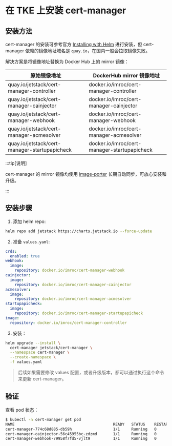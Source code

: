 # 在 TKE 上安装 cert-manager

## 安装方法

cert-manager 的安装可参考官方 [Installing with Helm](https://cert-manager.io/docs/installation/helm/) 进行安装，但 cert-manager 依赖的镜像地址域名是 `quay.io`，在国内一般会拉取镜像失败。

解决方案是将镜像地址替换为 Docker Hub 上的 mirror 镜像：

| 原始镜像地址                                  | DockerHub mirror 镜像地址                    |
| --------------------------------------------- | -------------------------------------------- |
| quay.io/jetstack/cert-manager-controller      | docker.io/imroc/cert-manager-controller      |
| quay.io/jetstack/cert-manager-cainjector      | docker.io/imroc/cert-manager-cainjector      |
| quay.io/jetstack/cert-manager-webhook         | docker.io/imroc/cert-manager-webhook         |
| quay.io/jetstack/cert-manager-acmesolver      | docker.io/imroc/cert-manager-acmesolver      |
| quay.io/jetstack/cert-manager-startupapicheck | docker.io/imroc/cert-manager-startupapicheck |

:::tip[说明]

cert-manager 的 mirror 镜像均使用 [image-porter](https://github.com/imroc/image-porter) 长期自动同步，可放心安装和升级。

:::

## 安装步骤

1. 添加 helm repo:

```bash
helm repo add jetstack https://charts.jetstack.io --force-update
```

2. 准备 `values.yaml`:

```yaml showLineNumbers title="values.yaml"
crds:
  enabled: true
webhook:
  image:
    repository: docker.io/imroc/cert-manager-webhook
cainjector:
  image:
    repository: docker.io/imroc/cert-manager-cainjector
acmesolver:
  image:
    repository: docker.io/imroc/cert-manager-acmesolver
startupapicheck:
  image:
    repository: docker.io/imroc/cert-manager-startupapicheck
image:
  repository: docker.io/imroc/cert-manager-controller
```

3. 安装：

```bash
helm upgrade --install \
  cert-manager jetstack/cert-manager \
  --namespace cert-manager \
  --create-namespace \
  -f values.yaml
```

> 后续如果需要修改 values 配置，或者升级版本，都可以通过执行这个命令来更新 cert-manager。

## 验证

查看 pod 状态：

```bash
$ kubectl -n cert-manager get pod
NAME                                           READY   STATUS    RESTARTS   AGE
cert-manager-774c68d885-db59h                  1/1     Running   0          23s
cert-manager-cainjector-56c45955bc-zdzmd       1/1     Running   0          23s
cert-manager-webhook-79958f7fd5-vjlt9          1/1     Running   0          23s
```
